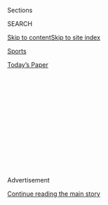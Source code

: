 <div id="app">

<div>

<div>

<div>

<div class="NYTAppHideMasthead css-1q2w90k e1suatyy0">

<div class="section css-ui9rw0 e1suatyy2">

<div class="css-eph4ug er09x8g0">

<div class="css-6n7j50">

</div>

<span class="css-1dv1kvn">Sections</span>

<div class="css-10488qs">

<span class="css-1dv1kvn">SEARCH</span>

</div>

[Skip to content](#site-content)[Skip to site
index](#site-index)

</div>

<div id="masthead-section-label" class="css-1wr3we4 eaxe0e00">

[Sports](https://www.nytimes.com/section/sports)

</div>

<div class="css-10698na e1huz5gh0">

</div>

</div>

<div id="masthead-bar-one" class="section hasLinks css-15hmgas e1csuq9d3">

<div class="css-uqyvli e1csuq9d0">

</div>

<div class="css-1uqjmks e1csuq9d1">

</div>

<div class="css-9e9ivx">

[](https://myaccount.nytimes.com/auth/login?response_type=cookie&client_id=vi)

</div>

<div class="css-1bvtpon e1csuq9d2">

[Today’s
Paper](https://www.nytimes.com/section/todayspaper)

</div>

</div>

</div>

</div>

<div data-aria-hidden="false">

<div id="site-content" data-role="main">

<div>

<div class="css-1aor85t" style="opacity:0.000000001;z-index:-1;visibility:hidden">

<div class="css-1hqnpie">

<div class="css-epjblv">

<span class="css-17xtcya">[Sports](/section/sports)</span><span class="css-x15j1o">|</span><span class="css-fwqvlz">Toronto
Tones Down Its Postseason
Party</span>

</div>

<div class="css-k008qs">

<div class="css-1iwv8en">

<span class="css-18z7m18"></span>

<div>

</div>

</div>

<span class="css-1n6z4y">https://nyti.ms/3gvxulO</span>

<div class="css-1705lsu">

<div class="css-4xjgmj">

<div class="css-4skfbu" data-role="toolbar" data-aria-label="Social Media Share buttons, Save button, and Comments Panel with current comment count" data-testid="share-tools">

  - 
  - 
  - 
  - 
    
    <div class="css-6n7j50">
    
    </div>

  - 

</div>

</div>

</div>

</div>

</div>

</div>

<div id="NYT_TOP_BANNER_REGION" class="css-13pd83m">

</div>

<div id="top-wrapper" class="css-1sy8kpn">

<div id="top-slug" class="css-l9onyx">

Advertisement

</div>

[Continue reading the main
story](#after-top)

<div class="ad top-wrapper" style="text-align:center;height:100%;display:block;min-height:250px">

<div id="top" class="place-ad" data-position="top" data-size-key="top">

</div>

</div>

<div id="after-top">

</div>

</div>

<div>

<div id="sponsor-wrapper" class="css-1hyfx7x">

<div id="sponsor-slug" class="css-19vbshk">

Supported by

</div>

[Continue reading the main
story](#after-sponsor)

<div id="sponsor" class="ad sponsor-wrapper" style="text-align:center;height:100%;display:block">

</div>

<div id="after-sponsor">

</div>

</div>

<div class="css-186x18t">

</div>

<div class="css-1vkm6nb ehdk2mb0">

# Toronto Tones Down Its Postseason Party

</div>

The N.H.L. playoffs are proceeding without fans in and around Scotiabank
Arena, leaving hockey to compete with other leagues for attention.

<div class="css-79elbk" data-testid="photoviewer-wrapper">

<div class="css-z3e15g" data-testid="photoviewer-wrapper-hidden">

</div>

<div class="css-1a48zt4 ehw59r15" data-testid="photoviewer-children">

![<span class="css-16f3y1r e13ogyst0" data-aria-hidden="true">Thousands
of Raptors fans packed the plaza outside Scotiabank Arena during the
N.B.A. finals last season. The same area is nearly empty due to
coronavirus precautions as the arena hosts the Eastern Conference teams
in the N.H.L.
playoffs.</span><span class="css-cnj6d5 e1z0qqy90" itemprop="copyrightHolder"><span class="css-1ly73wi e1tej78p0">Credit...</span><span><span>Cole
Burston/Getty
Images</span></span></span>](https://static01.nyt.com/images/2020/08/04/sports/04nhl-toronto-3/merlin_156430548_d842714e-5d34-4577-8a1d-1ef1a7a59a45-articleLarge.jpg?quality=75&auto=webp&disable=upscale)

</div>

</div>

<div class="css-18e8msd">

<div class="css-vp77d3 epjyd6m0">

<div class="css-1baulvz">

By <span class="css-1baulvz last-byline" itemprop="name">Morgan
Campbell</span>

</div>

</div>

  - 
    
    <div class="css-ld3wwf e16638kd2">
    
    Aug. 4, 2020Updated <span class="css-epvm6">3:04 p.m.
    ET</span>
    
    </div>

  - 
    
    <div class="css-4xjgmj">
    
    <div class="css-pvvomx" data-role="toolbar" data-aria-label="Social Media Share buttons, Save button, and Comments Panel with current comment count" data-testid="share-tools">
    
      - 
      - 
      - 
      - 
        
        <div class="css-6n7j50">
        
        </div>
    
      - 
    
    </div>
    
    </div>

</div>

</div>

<div class="section meteredContent css-1r7ky0e" name="articleBody" itemprop="articleBody">

<div class="css-1fanzo5 StoryBodyCompanionColumn">

<div class="css-53u6y8">

TORONTO — On Bremner Boulevard just west of Scotiabank Arena, a few TV
news crews gathered outside the temporary fence surrounding the
building, hoping to see N.H.L. teams leaving or entering the perimeter.

In the past, barricades bounded the wide cul-de-sac, barely pinning in
the crowded street party that drew thousands of fans to the Toronto
Raptors’ run to the 2019 N.B.A. championship. But in the hours before
the start of the 2020 N.H.L. playoffs on Saturday afternoon, the area
featured security, police and a solitary hot dog vendor waiting next to
his cart.

In an indoor retail space across the street, a Sport Chek apparel store
with plenty of Toronto Maple Leafs gear on display was open, but empty
of shoppers. Farther down the concourse, a liquor store had customers
lined up out the door, spaced six feet apart.

Toronto is one of two sites [hosting the N.H.L.’s
postseason](https://www.nytimes.com/2020/07/06/sports/hockey/nhl-playoffs.html)
— [the other is
Edmonton](https://www.nytimes.com/2020/08/01/sports/hockey/edmonton-nhl-playoffs.html)
— in a restart that came after a 140-day pause in play because of the
coronavirus pandemic. The culminating tournament did not compel many
locals to rearrange their priorities during the Simcoe Day holiday
weekend, but the league has put down a symbolic footprint, if not an
economically significant one. Blocks of rooms at two downtown hotels
house the teams and signage on busy sidewalks near the arena remind
pedestrians the N.H.L. has arrived.

</div>

</div>

<div class="css-1fanzo5 StoryBodyCompanionColumn">

<div class="css-53u6y8">

Norm O’Reilly, director of the International Institute for Sport
Business and Leadership at the University of Guelph, said Canadians
recognized the significance of holding the games in the country’s
largest city, “even though there’s very little economic impact because
nobody’s traveling to watch the games.” He added, “For the hard-core
hockey fan, it’s a no-brainer.”

Inside the empty arena, stakes remained high not only for the league,
which is looking to salvage a season upended by the pandemic, but also
for the players, who are competing for the Stanley Cup, after all. But
arena light shows and piped-in crowd noise could not make playoff hockey
without spectators feel normal.

“There’s no crowd, obviously,” Rangers goaltender Henrik Lundqvist said
Saturday after his team’s 3-2 loss to the Carolina Hurricanes. “That
intensity that you feed off of playing in the playoffs, it’s not there.”

</div>

</div>

<div class="css-79elbk" data-testid="photoviewer-wrapper">

<div class="css-z3e15g" data-testid="photoviewer-wrapper-hidden">

</div>

<div class="css-1a48zt4 ehw59r15" data-testid="photoviewer-children">

![<span class="css-16f3y1r e13ogyst0" data-aria-hidden="true">The Maple
Leafs are staying in a downtown hotel, just like all the other teams in
the Toronto hub, though they are playing at their home
arena.</span><span class="css-cnj6d5 e1z0qqy90" itemprop="copyrightHolder"><span class="css-1ly73wi e1tej78p0">Credit...</span><span>Andre
Ringuette/Freestyle Photo, via Getty
Images</span></span>](https://static01.nyt.com/images/2020/08/04/sports/04nhl-toronto-2/merlin_175249056_4e84c0ea-2e8d-4110-8e17-8698c8c85d71-articleLarge.jpg?quality=75&auto=webp&disable=upscale)

</div>

</div>

<div class="css-1fanzo5 StoryBodyCompanionColumn">

<div class="css-53u6y8">

Before restarting play, the N.H.L. published a 28-page manual outlining
how it would operate a playoff schedule while limiting player and staff
exposure to the public during the pandemic. Players and staff undergo
daily Covid-19 screenings, and stay at their hotels when not playing or
training, or at N.H.L.-designated recreational areas, including movie
theaters, patios and lounges.

</div>

</div>

<div class="css-1fanzo5 StoryBodyCompanionColumn">

<div class="css-53u6y8">

The setup helps ensure that all teams feel like visitors, including the
hometown Maple Leafs, who, like every other team in the hub, are staying
in a downtown hotel. “There will be some familiarity for us” being in
the home arena, Maple Leafs captain John Tavares said Sunday before
Toronto’s series-opening loss to the Columbus Blue Jackets. “Things are
going to be different, even when we do get to use our own
facilities.”

<div id="NYT_MAIN_CONTENT_2_REGION" class="css-9tf9ac">

<div>

<div id="styln-prism-freeform-1595872471455" class="section interactive-content interactive-size-medium css-1ftcdic">

<div class="css-17ih8de interactive-body">

<div id="prism-freeform-block-29614" class="css-19mumt8" data-role="complementary" data-storyline="The Games Resume" data-truncated="false" tabindex="0">

<div class="css-a8d9oz">

<div>

### The Games Resume

#### Sports and the Virus

Updated Aug. 4, 2020

Here’s what’s happening as the world of sports slowly comes back to
life:

  -   - As the virus spreads through baseball, [so does
        frustration](https://www.nytimes.com/2020/08/03/sports/baseball/mlb-coronavirus-outbreak.html?action=click&pgtype=Article&state=default&region=MAIN_CONTENT_2&context=storylines_keepup).
        Series have been postponed, teams have been quarantined and road
        trips have been rerouted in a season that has been defined above
        all by its precariousness.
      - On all but the two biggest courts, automated line calls [will
        replace human
        judges](https://www.nytimes.com/2020/08/03/sports/tennis/us-open-hawkeye-line-judges.html?action=click&pgtype=Article&state=default&region=MAIN_CONTENT_2&context=storylines_keepup)
        at the U.S. Open to reduce the number of people on site during
        the pandemic.
      - Mets star Yoenis Cespedes is healthy, but [has decided to opt
        out](https://www.nytimes.com/2020/08/02/sports/baseball/Yoenis-cespedes-opt-out-rule.html?action=click&pgtype=Article&state=default&region=MAIN_CONTENT_2&context=storylines_keepup)
        of the 2020 baseball season for Covid-related reasons.

<div id="styln-survey-component-29614" class="styln-survey-component">

</div>

</div>

</div>

</div>

</div>

</div>

</div>

</div>

But in a league where gate revenue still matters, teams also need to
adjust to a postseason without live spectators.

The Maple Leafs, for example, ranked fourth in the N.H.L. in home
attendance this season, averaging 19,301 fans per home game. Revenue
lost from those fans’ ticket purchases, parking, seat licensing and
concessions adds up. The absence of fans heightens the importance of TV
ratings, even as the N.H.L. competes for North American viewers against
other leagues, like Major League Baseball and the N.B.A., that have
resumed competition this summer.

According to Sports Media Watch, the series opener between the
Pittsburgh Penguins and the Montreal Canadiens averaged 1.54 million
viewers on NBC, a markedly smaller audience than the N.B.A. and M.L.B.
restarts drew earlier in July.

Four years ago, all seven Canadian N.H.L. teams missed the playoffs and
TV ratings cratered. That year, the first week of playoff broadcasts
averaged[a reported 513,000 viewers in
Canada](https://thehockeynews.com/news/article/playoff-tv-ratings-down-a-shocking-61-percent-in-canada),
down 61 percent from the previous season.

Canadian viewership numbers won’t be made available until Tuesday, but
last week, Sportsnet’s Chris Johnston [reported that 4.3 million people
total tuned
in](https://twitter.com/SportsnetPR/status/1288572556887429120) across
the company’s various networks during an N.H.L. exhibition doubleheader
July 28.

But even in hockey-mad Canada, where, in 2013, Rogers, which owns
Sportsnet, agreed to pay $5.2 billion for 12 years of N.H.L. TV rights,
deep fan engagement and big audiences are not guaranteed for this
postseason. The only two Canadian teams at the Toronto playoff hub are
the eighth-seeded Maple Leafs and the 12th-seeded Canadiens. An early
exit for either team would eliminate two of Sportsnet’s biggest TV
attractions.

</div>

</div>

<div class="css-1fanzo5 StoryBodyCompanionColumn">

<div class="css-53u6y8">

O’Reilly said that outside Canada the summer restart was an opportunity
for the N.H.L. to grow its audience beyond its current fan base, but the
league won’t know if it has succeeded until later in the postseason.

“Can they get that share of the market that’s just a general sports
fan?” O’Reilly said. “If the N.H.L. can get them interested in hockey,
that’s a win.”

</div>

</div>

<div>

</div>

</div>

<div>

</div>

<div>

</div>

<div>

</div>

<div>

<div id="bottom-wrapper" class="css-1ede5it">

<div id="bottom-slug" class="css-l9onyx">

Advertisement

</div>

[Continue reading the main
story](#after-bottom)

<div id="bottom" class="ad bottom-wrapper" style="text-align:center;height:100%;display:block;min-height:90px">

</div>

<div id="after-bottom">

</div>

</div>

</div>

</div>

</div>

## Site Index

<div>

</div>

## Site Information Navigation

  - [© <span>2020</span> <span>The New York Times
    Company</span>](https://help.nytimes.com/hc/en-us/articles/115014792127-Copyright-notice)

<!-- end list -->

  - [NYTCo](https://www.nytco.com/)
  - [Contact
    Us](https://help.nytimes.com/hc/en-us/articles/115015385887-Contact-Us)
  - [Work with us](https://www.nytco.com/careers/)
  - [Advertise](https://nytmediakit.com/)
  - [T Brand Studio](http://www.tbrandstudio.com/)
  - [Your Ad
    Choices](https://www.nytimes.com/privacy/cookie-policy#how-do-i-manage-trackers)
  - [Privacy](https://www.nytimes.com/privacy)
  - [Terms of
    Service](https://help.nytimes.com/hc/en-us/articles/115014893428-Terms-of-service)
  - [Terms of
    Sale](https://help.nytimes.com/hc/en-us/articles/115014893968-Terms-of-sale)
  - [Site
    Map](https://spiderbites.nytimes.com)
  - [Help](https://help.nytimes.com/hc/en-us)
  - [Subscriptions](https://www.nytimes.com/subscription?campaignId=37WXW)

</div>

</div>

</div>

</div>
